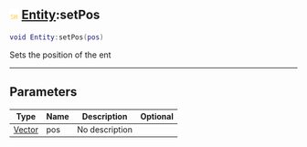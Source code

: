## ![shared](.gitbook/assets/shared.png) [Entity](./readme/Entity/README.md):setPos

```lua
void Entity:setPos(pos)
```

Sets the position of the ent

------
## Parameters

| Type   | Name | Description | Optional |
| ------ | ---- | ----------- | -------: |
| [Vector](./readme/Vector/README.md) | pos | No description |  |

